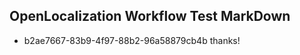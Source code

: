 ## OpenLocalization Workflow Test MarkDown
* b2ae7667-83b9-4f97-88b2-96a58879cb4b thanks!

<!--HONumber=Aug16_HO3-->


